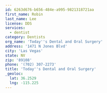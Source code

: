 ```yaml
---
id: 6263d676-b656-484e-a995-9821318721aa
first_name: Robin
last_name: Lee
license: DDS
services:
  - dentist
category: Dentists
org_name: 'Today''s Dental and Oral Surgery'
address: '1471 N Jones Blvd'
city: 'Las Vegas'
state: NV
zip: '89108'
phone: '(702) 307-2273'
title: 'Today''s Dental and Oral Surgery'
_geoloc:
  lat: 36.2529
  lng: -115.225
---
```

